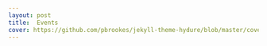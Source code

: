 ```yaml
---
layout: post
title:  Events
cover: https://github.com/pbrookes/jekyll-theme-hydure/blob/master/cover.jpg?raw=true
---
```

